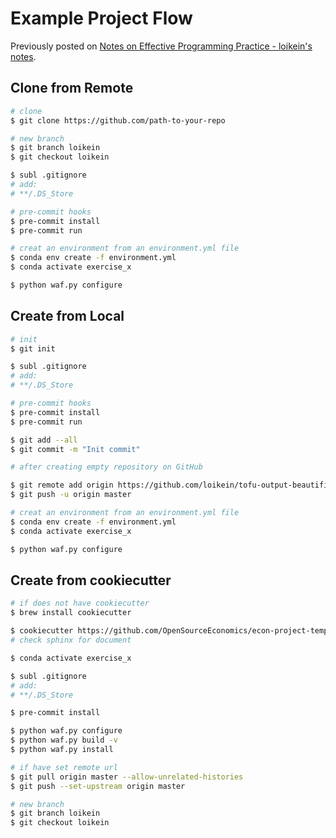 # Example Project Flow

Previously posted on [Notes on Effective Programming Practice - loikein's notes](https://notes.loikein.one/post/2019/10/notes-effective-programming/).

## Clone from Remote

```bash
# clone
$ git clone https://github.com/path-to-your-repo

# new branch
$ git branch loikein
$ git checkout loikein

$ subl .gitignore
# add:
# **/.DS_Store

# pre-commit hooks
$ pre-commit install
$ pre-commit run

# creat an environment from an environment.yml file
$ conda env create -f environment.yml
$ conda activate exercise_x

$ python waf.py configure
```

## Create from Local

```bash
# init
$ git init

$ subl .gitignore
# add:
# **/.DS_Store

# pre-commit hooks
$ pre-commit install
$ pre-commit run

$ git add --all
$ git commit -m "Init commit"

# after creating empty repository on GitHub

$ git remote add origin https://github.com/loikein/tofu-output-beautifier.git
$ git push -u origin master

# creat an environment from an environment.yml file
$ conda env create -f environment.yml
$ conda activate exercise_x

$ python waf.py configure
```

## Create from cookiecutter

```bash
# if does not have cookiecutter
$ brew install cookiecutter

$ cookiecutter https://github.com/OpenSourceEconomics/econ-project-templates/archive/v0.3.2.zip
# check sphinx for document

$ conda activate exercise_x

$ subl .gitignore
# add:
# **/.DS_Store

$ pre-commit install

$ python waf.py configure
$ python waf.py build -v
$ python waf.py install

# if have set remote url
$ git pull origin master --allow-unrelated-histories
$ git push --set-upstream origin master

# new branch
$ git branch loikein
$ git checkout loikein
```
